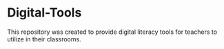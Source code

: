 # Digital-Tools
This repository was created to provide digital literacy tools for teachers to utilize in their classrooms.
